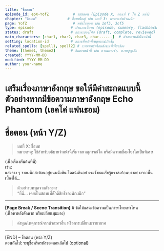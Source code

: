 ```yaml
---
title: "ชื่อตอน"
episode_id: epX-YofZ           # รหัสตอน (Episode X, ตอนที่ Y ใน Z หน้า)
chapter: "ชื่อบท"              # ชื่อบทใหญ่ เช่น บทที่ 3: มรดกแห่งห้วงผนึก
page: YofZ                     # หน้าในตอน เช่น 1of5, 3of5
type: episode                 # ประเภทเนื้อหา (episode, summary, flashback ฯลฯ)
status: draft                 # สถานะของไฟล์ (draft, complete, reviewed)
main_characters: [char1, char2, char3, char......]  # ตัวละครหลักในหน้านี้
setting: location-id          # สถานที่หลักที่เหตุการณ์เกิดขึ้น
related_spells: [spell1, spell2] # เวทมนตร์หรือพลังงานที่เกี่ยวข้อง
theme: [theme1, theme2]       # ธีมของหน้านี้ เช่น ความทรงจำ, ความสูญเสีย
created: YYYY-MM-DD
modified: YYYY-MM-DD
author: your-name
---
```


# เสร้ิมเรื่องภาษาอังกฤษ ขอให้มีคำสะกดแบบนี้ ตัวอย่างหากมีข้อความภาษาอังกฤษ Echo Phantom (เอคโค่ แฟนธอม)

# ชื่อตอน (หน้า Y/Z)

> บทที่ X: ชื่อบท\
> หมายเหตุ: ใช้สำหรับอธิบายว่าหน้านี้เริ่มจากเหตุการณ์ใด หรือมีความเชื่อมโยงใดเป็นพิเศษ

(เนื้อเรื่องเริ่มต้นที่นี่)  
เช่น:  
แสงจาง ๆ จากผนึกสะท้อนอยู่บนผนังหิน ไคลน์เดินอย่างระวังขณะรับรู้แรงสะท้อนบางอย่างจากพื้นเบื้องใต้...

> ตัวอย่างบทพูดจากตัวละคร  
> “ที่นี่... เคยเป็นสถานที่ศักดิ์สิทธิ์ของนักผนึก”

---

**[Page Break / Scene Transition]** # ข้อให้แสดงข้อความเป็นภาษาไทยเท่าไหน  
(เนื้อหาหลังตัดฉาก หรือเปลี่ยนมุมมอง)

> คำพูด/เหตุการณ์จากตัวละครอื่น หรือการเปลี่ยนบรรยากาศ

---

[END] – ชื่อตอน (หน้า Y/Z)  
ตอนถัดไป: ระบุชื่อหรือรหัสของตอนถัดไป (optional)
